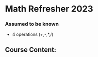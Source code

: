 $\newcommand{\Q}{\mathbb{Q}}$
# Math Refresher 2023

### Assumed to be known
- 4 operations (+,-,*,/)

## Course Content:
